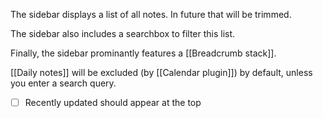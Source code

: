 The sidebar displays a list of all notes. In future that will be trimmed.

The sidebar also includes a searchbox to filter this list.

Finally, the sidebar prominantly features a [[Breadcrumb stack]].

[[Daily notes]] will be excluded (by [[Calendar plugin]]) by default, unless you enter a search query.

- [ ] Recently updated should appear at the top